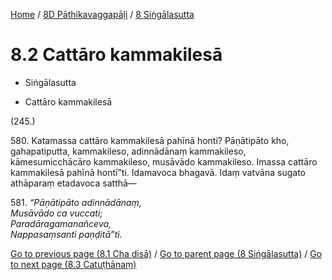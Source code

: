 
[Home](/) / [8D Pāthikavaggapāḷi](...md) / [8 Siṅgālasutta](../8D/8.md)

# 8.2 Cattāro kammakilesā

* Siṅgālasutta

* Cattāro kammakilesā

(245.)

580\. Katamassa cattāro kammakilesā pahīnā honti? Pāṇātipāto kho, gahapatiputta, kammakileso, adinnādānaṃ kammakileso, kāmesumicchācāro kammakileso, musāvādo kammakileso. Imassa cattāro kammakilesā pahīnā hontī”ti. Idamavoca bhagavā. Idaṃ vatvāna sugato athāparaṃ etadavoca satthā—

581\. _“Pāṇātipāto adinnādānaṃ,_  
_Musāvādo ca vuccati;_  
_Paradāragamanañceva,_  
_Nappasaṃsanti paṇḍitā”ti._  


[Go to previous page (8.1 Cha disā)](8.1.md) / [Go to parent page (8 Siṅgālasutta)](../8D/8.md) / [Go to next page (8.3 Catuṭhānaṃ)](8.3.md)


